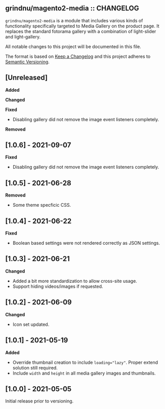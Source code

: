 ## grindnu/magento2-media :: CHANGELOG

`grindnu/magento2-media` is a module that includes various kinds of functionality specifically targeted to Media Gallery on the product page. It replaces the standard fotorama gallery with a combination of light-slider and light-gallery.

All notable changes to this project will be documented in this file.

The format is based on [Keep a Changelog](http://keepachangelog.com/en/1.0.0/)
and this project adheres to [Semantic Versioning](http://semver.org/spec/v2.0.0.html).


## [Unreleased]

**Added**

**Changed**

**Fixed**

* Disabling gallery did not remove the image event listeners completely.

**Removed**


## [1.0.6] - 2021-09-07

**Fixed**

* Disabling gallery did not remove the image event listeners completely.


## [1.0.5] - 2021-06-28

**Removed**

* Some theme specficic CSS.


## [1.0.4] - 2021-06-22

**Fixed**

* Boolean based settings were not rendered correctly as JSON settings.


## [1.0.3] - 2021-06-21

**Changed**

* Added a bit more standardization to allow cross-site usage.
* Support hiding videos/images if requested.


## [1.0.2] - 2021-06-09

**Changed**

* Icon set updated.


## [1.0.1] - 2021-05-19

**Added**

* Override thumbnail creation to include `loading="lazy"`. Proper extend solution still required.
* Include `width` and `height` in all media gallery images and thumbnails.


## [1.0.0] - 2021-05-05

Initial release prior to versioning.
